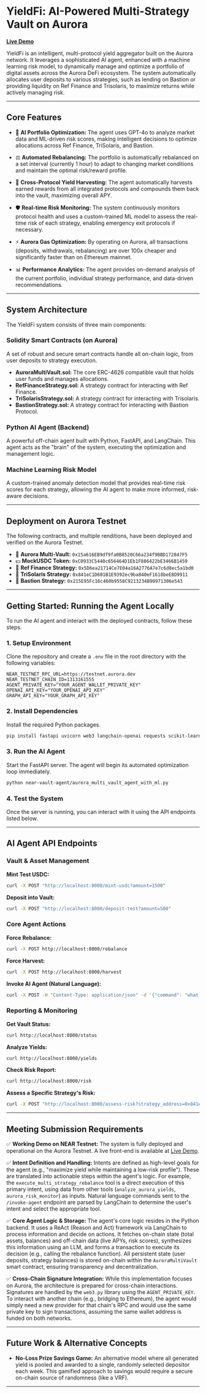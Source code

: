 # YieldFi: AI-Powered Multi-Strategy Vault on Aurora

**[Live Demo](https://lively-starburst-9bc69c.netlify.app)**

YieldFi is an intelligent, multi-protocol yield aggregator built on the Aurora network. It leverages a sophisticated AI agent, enhanced with a machine learning risk model, to dynamically manage and optimize a portfolio of digital assets across the Aurora DeFi ecosystem. The system automatically allocates user deposits to various strategies, such as lending on Bastion or providing liquidity on Ref Finance and Trisolaris, to maximize returns while actively managing risk.

---

## Core Features

* 🤖 **AI Portfolio Optimization:** The agent uses GPT-4o to analyze market data and ML-driven risk scores, making intelligent decisions to optimize allocations across Ref Finance, TriSolaris, and Bastion.

* ⚖️ **Automated Rebalancing:** The portfolio is automatically rebalanced on a set interval (currently 1 hour) to adapt to changing market conditions and maintain the optimal risk/reward profile.

* 🌾 **Cross-Protocol Yield Harvesting:** The agent automatically harvests earned rewards from all integrated protocols and compounds them back into the vault, maximizing overall APY.

* 🛡️ **Real-time Risk Monitoring:** The system continuously monitors protocol health and uses a custom-trained ML model to assess the real-time risk of each strategy, enabling emergency exit protocols if necessary.

* ⚡ **Aurora Gas Optimization:** By operating on Aurora, all transactions (deposits, withdrawals, rebalancing) are over 100x cheaper and significantly faster than on Ethereum mainnet.

* 📊 **Performance Analytics:** The agent provides on-demand analysis of the current portfolio, individual strategy performance, and data-driven recommendations.

---

## System Architecture

The YieldFi system consists of three main components:

### Solidity Smart Contracts (on Aurora)

A set of robust and secure smart contracts handle all on-chain logic, from user deposits to strategy execution.

* **AuroraMultiVault.sol:** The core ERC-4626 compatible vault that holds user funds and manages allocations.
* **RefFinanceStrategy.sol:** A strategy contract for interacting with Ref Finance.
* **TriSolarisStrategy.sol:** A strategy contract for interacting with Trisolaris.
* **BastionStrategy.sol:** A strategy contract for interacting with Bastion Protocol.

### Python AI Agent (Backend)

A powerful off-chain agent built with Python, FastAPI, and LangChain. This agent acts as the "brain" of the system, executing the optimization and management logic.

### Machine Learning Risk Model

A custom-trained anomaly detection model that provides real-time risk scores for each strategy, allowing the AI agent to make more informed, risk-aware decisions.

---

## Deployment on Aurora Testnet

The following contracts, and multiple renditions, have been deployed and verified on the Aurora Testnet.

* 🏦 **Aurora Multi-Vault:** `0x15a616EB9df9fa0B8520C66a234f9BBD172847F5`
* 💵 **MockUSDC Token:** `0xC0933C5440c656464D1Eb1F886422bE3466B1459`
* 🔄 **Ref Finance Strategy:** `0x5D6ea21714Ce7E04a16A2776A7e7c6d8ec5a1bd0`
* 🔄 **TriSolaris Strategy:** `0x841eC1D601B1E9392ec9ba840eF1618beE8D9911`
* 🔄 **Bastion Strategy:** `0x215E95Fc16c460b9558C9213234B90971306e543`

---

## Getting Started: Running the Agent Locally

To run the AI agent and interact with the deployed contracts, follow these steps.

### 1. Setup Environment

Clone the repository and create a `.env` file in the root directory with the following variables:

```
NEAR_TESTNET_RPC_URL=https://testnet.aurora.dev
NEAR_TESTNET_CHAIN_ID=1313161555
AGENT_PRIVATE_KEY="YOUR_AGENT_WALLET_PRIVATE_KEY"
OPENAI_API_KEY="YOUR_OPENAI_API_KEY"
GRAPH_API_KEY="YOUR_GRAPH_API_KEY"
```

### 2. Install Dependencies

Install the required Python packages.

```bash
pip install fastapi uvicorn web3 langchain-openai requests scikit-learn joblib
```

### 3. Run the AI Agent

Start the FastAPI server. The agent will begin its automated optimization loop immediately.

```bash
python near-vault-agent/aurora_multi_vault_agent_with_ml.py
```

### 4. Test the System

Once the server is running, you can interact with it using the API endpoints listed below.

---

## AI Agent API Endpoints

### Vault & Asset Management

**Mint Test USDC:**

```bash
curl -X POST "http://localhost:8000/mint-usdc?amount=1500"
```

**Deposit into Vault:**

```bash
curl -X POST "http://localhost:8000/deposit-test?amount=500"
```

### Core Agent Actions

**Force Rebalance:**

```bash
curl -X POST http://localhost:8000/rebalance
```

**Force Harvest:**

```bash
curl -X POST http://localhost:8000/harvest
```

**Invoke AI Agent (Natural Language):**

```bash
curl -X POST -H "Content-Type: application/json" -d '{"command": "what is the current vault status?"}' http://localhost:8000/invoke-agent
```

### Reporting & Monitoring

**Get Vault Status:**

```bash
curl http://localhost:8000/status
```

**Analyze Yields:**

```bash
curl http://localhost:8000/yields
```

**Check Risk Report:**

```bash
curl http://localhost:8000/risk
```

**Assess a Specific Strategy's Risk:**

```bash
curl -X POST "http://localhost:8000/assess-risk?strategy_address=0x841eC1D601B1E9392ec9ba840eF1618beE8D9911"
```

---

## Meeting Submission Requirements

✅ **Working Demo on NEAR Testnet:** The system is fully deployed and operational on the Aurora Testnet. A live front-end is available at [Live Demo](https://lively-starburst-9bc69c.netlify.app).

✅ **Intent Definition and Handling:** Intents are defined as high-level goals for the agent (e.g., "maximize yield while maintaining a low-risk profile"). These are translated into actionable steps within the agent's logic. For example, the `execute_multi_strategy_rebalance` tool is a direct execution of this primary intent, using data from other tools (`analyze_aurora_yields`, `aurora_risk_monitor`) as inputs. Natural language commands sent to the `/invoke-agent` endpoint are parsed by LangChain to determine the user's intent and select the appropriate tool.

✅ **Core Agent Logic & Storage:** The agent's core logic resides in the Python backend. It uses a ReAct (Reason and Act) framework via LangChain to process information and decide on actions. It fetches on-chain state (total assets, balances) and off-chain data (live APYs, risk scores), synthesizes this information using an LLM, and forms a transaction to execute its decision (e.g., calling the rebalance function). All persistent state (user deposits, strategy balances) is stored on-chain within the `AuroraMultiVault` smart contract, ensuring transparency and decentralization.

✅ **Cross-Chain Signature Integration:** While this implementation focuses on Aurora, the architecture is prepared for cross-chain interactions. Signatures are handled by the `web3.py` library using the `AGENT_PRIVATE_KEY`. To interact with another chain (e.g., bridging to Ethereum), the agent would simply need a new provider for that chain's RPC and would use the same private key to sign transactions, assuming the same wallet address is funded on both networks.

---

## Future Work & Alternative Concepts

* **No-Loss Prize Savings Game:** An alternative model where all generated yield is pooled and awarded to a single, randomly selected depositor each week. This gamified approach to savings would require a secure on-chain source of randomness (like a VRF).

---
